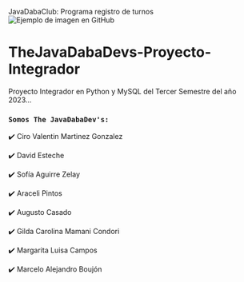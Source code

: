 JavaDabaClub: Programa registro de turnos
![Ejemplo de imagen en GitHub](https://i.imgur.com/qaPOw7t.png)

# TheJavaDabaDevs-Proyecto-Integrador
Proyecto Integrador en Python y MySQL del Tercer Semestre del año 2023...

### `Somos The JavaDabaDev's:`


:heavy_check_mark: Ciro Valentin Martinez Gonzalez

:heavy_check_mark: David Esteche

:heavy_check_mark: Sofía Aguirre Zelay

:heavy_check_mark: Araceli Pintos

:heavy_check_mark: Augusto Casado

:heavy_check_mark: Gilda Carolina Mamani Condori

:heavy_check_mark: Margarita Luisa Campos

:heavy_check_mark: Marcelo Alejandro Boujón
